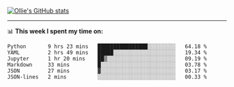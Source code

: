 <!--
**icedpanda/icedpanda** is a ✨ _special_ ✨ repository because its `README.md` (this file) appears on your GitHub profile.

Here are some ideas to get you started:

- 🔭 I’m currently working on ...
- 🌱 I’m currently learning ...
- 👯 I’m looking to collaborate on ...
- 🤔 I’m looking for help with ...
- 💬 Ask me about ...
- 📫 How to reach me: ...
- 😄 Pronouns: ...
- ⚡ Fun fact: ...
-->
[![Ollie's GitHub stats](https://github-readme-stats-icedpanda.vercel.app/api?username=icedpanda&count_private=true&show_icons=true)](https://github.com/icedpanda)

---
📊 **This week I spent my time on:**
<!--START_SECTION:waka-->

```text
Python       9 hrs 23 mins   ████████████████░░░░░░░░░   64.18 %
YAML         2 hrs 49 mins   █████░░░░░░░░░░░░░░░░░░░░   19.34 %
Jupyter      1 hr 20 mins    ██▒░░░░░░░░░░░░░░░░░░░░░░   09.19 %
Markdown     33 mins         █░░░░░░░░░░░░░░░░░░░░░░░░   03.78 %
JSON         27 mins         ▓░░░░░░░░░░░░░░░░░░░░░░░░   03.17 %
JSON-lines   2 mins          ░░░░░░░░░░░░░░░░░░░░░░░░░   00.33 %
```

<!--END_SECTION:waka-->
